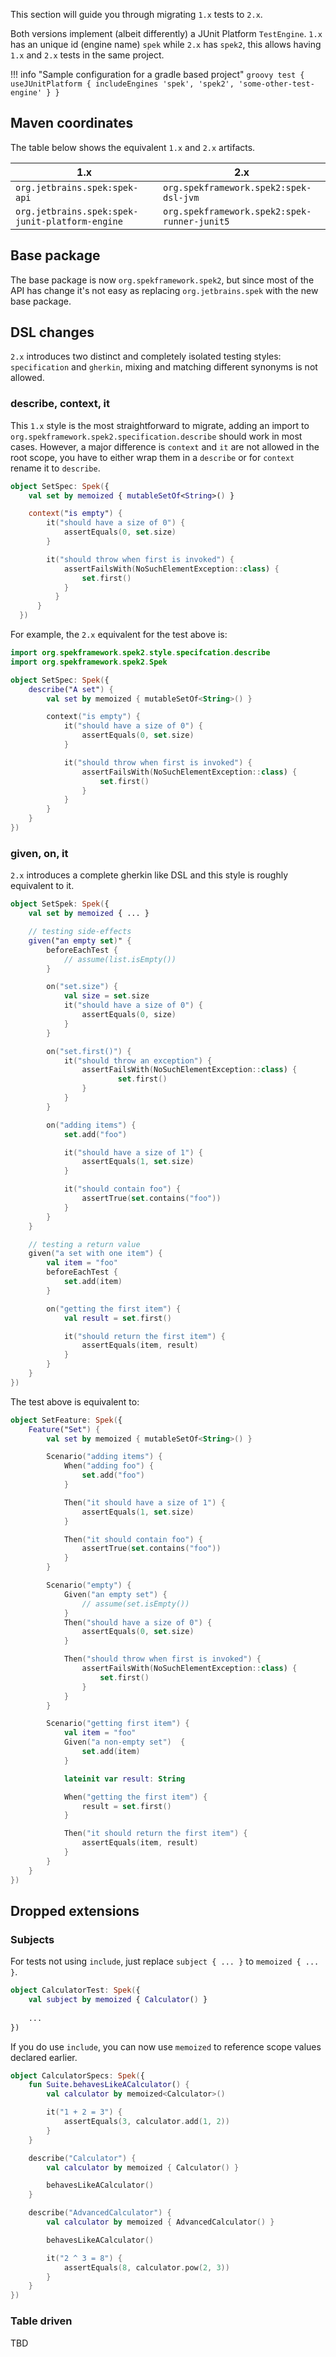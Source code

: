 This section will guide you through migrating `1.x` tests to `2.x`.

Both versions implement (albeit differently) a JUnit Platform `TestEngine`. `1.x` has an unique id (engine name) `spek` while `2.x`
has `spek2`, this allows having `1.x` and `2.x` tests in the same project.

!!! info "Sample configuration for a gradle based project"
    ```groovy
    test {
        useJUnitPlatform {
            includeEngines 'spek', 'spek2', 'some-other-test-engine'
        }
    }
    ```

## Maven coordinates
The table below shows the equivalent `1.x` and `2.x` artifacts.

| 1.x                                             | 2.x                                          |
|-------------------------------------------------|----------------------------------------------|
| `org.jetbrains.spek:spek-api`                   | `org.spekframework.spek2:spek-dsl-jvm`       |
| `org.jetbrains.spek:spek-junit-platform-engine` | `org.spekframework.spek2:spek-runner-junit5` |

## Base package
The base package is now `org.spekframework.spek2`, but since most of the API has change it's not easy as replacing
`org.jetbrains.spek` with the new base package.

## DSL changes
`2.x` introduces two distinct and completely isolated testing styles: `specification` and `gherkin`, mixing and matching
different synonyms is not allowed.

### describe, context, it
This `1.x` style is the most straightforward to migrate, adding an import to
`org.spekframework.spek2.specification.describe` should work in most cases. However, a major difference is `context` and `it` are not allowed in the root
scope, you have to either wrap them in a `describe` or for `context` rename it to `describe`.

```kotlin
object SetSpec: Spek({
    val set by memoized { mutableSetOf<String>() }

    context("is empty") {
        it("should have a size of 0") {
            assertEquals(0, set.size)
        }

        it("should throw when first is invoked") {
            assertFailsWith(NoSuchElementException::class) {
                set.first()
            }
          }
      }
  })
```

For example, the `2.x` equivalent for the test above is:

```kotlin
import org.spekframework.spek2.style.specifcation.describe
import org.spekframework.spek2.Spek

object SetSpec: Spek({
    describe("A set") {
        val set by memoized { mutableSetOf<String>() }

        context("is empty") {
            it("should have a size of 0") {
                assertEquals(0, set.size)
            }

            it("should throw when first is invoked") {
                assertFailsWith(NoSuchElementException::class) {
                    set.first()
                }
            }
        }
    }
})
```

### given, on, it
`2.x` introduces a complete gherkin like DSL and this style is roughly equivalent to it.

```kotlin
object SetSpek: Spek({
    val set by memoized { ... }

    // testing side-effects
    given("an empty set)" {
        beforeEachTest {
            // assume(list.isEmpty())
        }

        on("set.size") {
            val size = set.size
            it("should have a size of 0") {
                assertEquals(0, size)
            }
        }

        on("set.first()") {
            it("should throw an exception") {
                assertFailsWith(NoSuchElementException::class) {
                        set.first()
                }
            }
        }

        on("adding items") {
            set.add("foo")

            it("should have a size of 1") {
                assertEquals(1, set.size)
            }

            it("should contain foo") {
                assertTrue(set.contains("foo"))
            }
        }
    }

    // testing a return value
    given("a set with one item") {
        val item = "foo"
        beforeEachTest {
            set.add(item)
        }

        on("getting the first item") {
            val result = set.first()

            it("should return the first item") {
                assertEquals(item, result)
            }
        }
    }
})
```

The test above is equivalent to:

```kotlin
object SetFeature: Spek({
    Feature("Set") {
        val set by memoized { mutableSetOf<String>() }

        Scenario("adding items") {
            When("adding foo") {
                set.add("foo")
            }

            Then("it should have a size of 1") {
                assertEquals(1, set.size)
            }

            Then("it should contain foo") {
                assertTrue(set.contains("foo"))
            }
        }

        Scenario("empty") {
            Given("an empty set") {
                // assume(set.isEmpty())
            }
            Then("should have a size of 0") {
                assertEquals(0, set.size)
            }

            Then("should throw when first is invoked") {
                assertFailsWith(NoSuchElementException::class) {
                    set.first()
                }
            }
        }

        Scenario("getting first item") {
            val item = "foo"
            Given("a non-empty set")  {
                set.add(item)
            }

            lateinit var result: String

            When("getting the first item") {
                result = set.first()
            }

            Then("it should return the first item") {
                assertEquals(item, result)
            }
        }
    }
})
```


## Dropped extensions
### Subjects
For tests not using `include`, just replace `subject { ... }` to `memoized { ... }`.

```kotlin
object CalculatorTest: Spek({
    val subject by memoized { Calculator() }
    
    ...
})
```

If you do use `include`, you can now use `memoized` to reference scope values declared earlier.

```kotlin
object CalculatorSpecs: Spek({
    fun Suite.behavesLikeACalculator() {
        val calculator by memoized<Calculator>()

        it("1 + 2 = 3") {
            assertEquals(3, calculator.add(1, 2))
        }
    }

    describe("Calculator") {
        val calculator by memoized { Calculator() }

        behavesLikeACalculator()
    }

    describe("AdvancedCalculator") {
        val calculator by memoized { AdvancedCalculator() }

        behavesLikeACalculator()

        it("2 ^ 3 = 8") {
            assertEquals(8, calculator.pow(2, 3))
        }
    }
})
```

### Table driven
TBD
